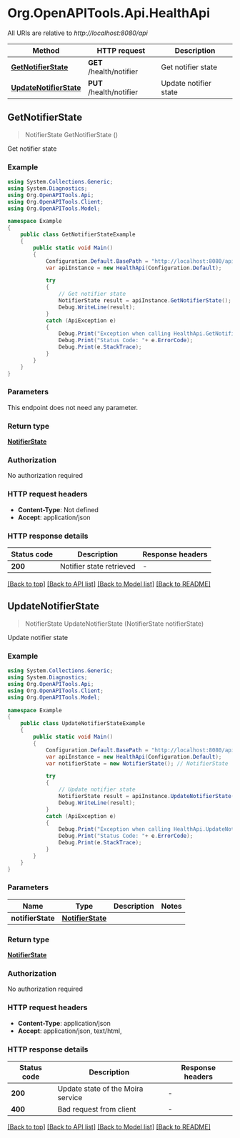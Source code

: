 # Org.OpenAPITools.Api.HealthApi

All URIs are relative to *http://localhost:8080/api*

Method | HTTP request | Description
------------- | ------------- | -------------
[**GetNotifierState**](HealthApi.md#getnotifierstate) | **GET** /health/notifier | Get notifier state
[**UpdateNotifierState**](HealthApi.md#updatenotifierstate) | **PUT** /health/notifier | Update notifier state



## GetNotifierState

> NotifierState GetNotifierState ()

Get notifier state

### Example

```csharp
using System.Collections.Generic;
using System.Diagnostics;
using Org.OpenAPITools.Api;
using Org.OpenAPITools.Client;
using Org.OpenAPITools.Model;

namespace Example
{
    public class GetNotifierStateExample
    {
        public static void Main()
        {
            Configuration.Default.BasePath = "http://localhost:8080/api";
            var apiInstance = new HealthApi(Configuration.Default);

            try
            {
                // Get notifier state
                NotifierState result = apiInstance.GetNotifierState();
                Debug.WriteLine(result);
            }
            catch (ApiException e)
            {
                Debug.Print("Exception when calling HealthApi.GetNotifierState: " + e.Message );
                Debug.Print("Status Code: "+ e.ErrorCode);
                Debug.Print(e.StackTrace);
            }
        }
    }
}
```

### Parameters

This endpoint does not need any parameter.

### Return type

[**NotifierState**](NotifierState.md)

### Authorization

No authorization required

### HTTP request headers

- **Content-Type**: Not defined
- **Accept**: application/json

### HTTP response details
| Status code | Description | Response headers |
|-------------|-------------|------------------|
| **200** | Notifier state retrieved |  -  |

[[Back to top]](#)
[[Back to API list]](../README.md#documentation-for-api-endpoints)
[[Back to Model list]](../README.md#documentation-for-models)
[[Back to README]](../README.md)


## UpdateNotifierState

> NotifierState UpdateNotifierState (NotifierState notifierState)

Update notifier state

### Example

```csharp
using System.Collections.Generic;
using System.Diagnostics;
using Org.OpenAPITools.Api;
using Org.OpenAPITools.Client;
using Org.OpenAPITools.Model;

namespace Example
{
    public class UpdateNotifierStateExample
    {
        public static void Main()
        {
            Configuration.Default.BasePath = "http://localhost:8080/api";
            var apiInstance = new HealthApi(Configuration.Default);
            var notifierState = new NotifierState(); // NotifierState | 

            try
            {
                // Update notifier state
                NotifierState result = apiInstance.UpdateNotifierState(notifierState);
                Debug.WriteLine(result);
            }
            catch (ApiException e)
            {
                Debug.Print("Exception when calling HealthApi.UpdateNotifierState: " + e.Message );
                Debug.Print("Status Code: "+ e.ErrorCode);
                Debug.Print(e.StackTrace);
            }
        }
    }
}
```

### Parameters


Name | Type | Description  | Notes
------------- | ------------- | ------------- | -------------
 **notifierState** | [**NotifierState**](NotifierState.md)|  | 

### Return type

[**NotifierState**](NotifierState.md)

### Authorization

No authorization required

### HTTP request headers

- **Content-Type**: application/json
- **Accept**: application/json, text/html, 

### HTTP response details
| Status code | Description | Response headers |
|-------------|-------------|------------------|
| **200** | Update state of the Moira service |  -  |
| **400** | Bad request from client |  -  |

[[Back to top]](#)
[[Back to API list]](../README.md#documentation-for-api-endpoints)
[[Back to Model list]](../README.md#documentation-for-models)
[[Back to README]](../README.md)

